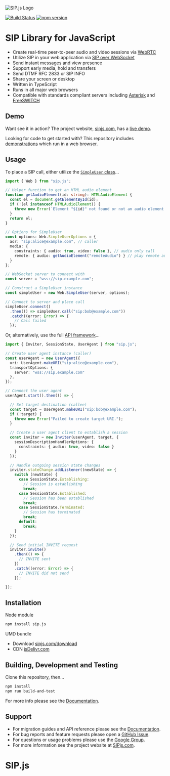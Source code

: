 ![SIP.js Logo](https://sipjs.com/shared/img/logo.png "SIP.js")

[![Build Status](https://travis-ci.com/onsip/SIP.js.svg?branch=master)](https://travis-ci.com/onsip/SIP.js)
[![npm version](https://badge.fury.io/js/sip.js.svg)](https://badge.fury.io/js/sip.js)

# SIP Library for JavaScript

- Create real-time peer-to-peer audio and video sessions via [WebRTC](https://webrtc.org/)
- Utilize SIP in your web application via [SIP over WebSocket](https://tools.ietf.org/html/rfc7118) 
- Send instant messages and view presence
- Support early media, hold and transfers
- Send DTMF RFC 2833 or SIP INFO
- Share your screen or desktop
- Written in TypeScript
- Runs in all major web browsers
- Compatible with standards compliant servers including [Asterisk](https://www.asterisk.org/) and [FreeSWITCH](https://freeswitch.com/)

## Demo

Want see it in action? The project website, [sipjs.com](https://sipjs.com), has a [live demo](https://sipjs.com).

Looking for code to get started with? This repository includes [demonstrations](./demo/README.md) which run in a web browser.

## Usage

To place a SIP call, either utilize the [`SimpleUser` class](docs/simple-user.md)...

```ts
import { Web } from "sip.js";

// Helper function to get an HTML audio element
function getAudioElement(id: string): HTMLAudioElement {
  const el = document.getElementById(id);
  if (!(el instanceof HTMLAudioElement)) {
    throw new Error(`Element "${id}" not found or not an audio element.`);
  }
  return el;
}

// Options for SimpleUser
const options: Web.SimpleUserOptions = {
  aor: "sip:alice@example.com", // caller
  media: {
    constraints: { audio: true, video: false }, // audio only call
    remote: { audio: getAudioElement("remoteAudio") } // play remote audio
  }
};

// WebSocket server to connect with
const server = "wss://sip.example.com";

// Construct a SimpleUser instance
const simpleUser = new Web.SimpleUser(server, options);

// Connect to server and place call
simpleUser.connect()
  .then(() => simpleUser.call("sip:bob@example.com"))
  .catch((error: Error) => {
    // Call failed
  });
```

Or, alternatively, use the full [API framework](docs/api.md)...

```ts
import { Inviter, SessionState, UserAgent } from "sip.js";

// Create user agent instance (caller)
const userAgent = new UserAgent({
  uri: UserAgent.makeURI("sip:alice@example.com"),
  transportOptions: {
    server: "wss://sip.example.com"
  },
});

// Connect the user agent
userAgent.start().then(() => {

  // Set target destination (callee)
  const target = UserAgent.makeURI("sip:bob@example.com");
  if (!target) {
    throw new Error("Failed to create target URI.");
  }

  // Create a user agent client to establish a session
  const inviter = new Inviter(userAgent, target, {
    sessionDescriptionHandlerOptions: {
      constraints: { audio: true, video: false }
    }
  });

  // Handle outgoing session state changes
  inviter.stateChange.addListener((newState) => {
    switch (newState) {
      case SessionState.Establishing:
        // Session is establishing
        break;
      case SessionState.Established:
        // Session has been established
        break;
      case SessionState.Terminated:
        // Session has terminated
        break;
      default:
        break;
    }
  });

  // Send initial INVITE request
  inviter.invite()
    .then(() => {
      // INVITE sent
    })
    .catch((error: Error) => {
      // INVITE did not send
    });

});
```
## Installation

Node module
```sh
npm install sip.js
```

 UMD bundle
- Download [sipjs.com/download](https://sipjs.com/download)
- CDN [jsDelivr.com](https://www.jsdelivr.com/package/npm/sip.js)

## Building, Development and Testing

Clone this repository, then...

```sh
npm install
npm run build-and-test
```

For more info please see the [Documentation](./docs/README.md).

## Support

* For migration guides and API reference please see the [Documentation](./docs/README.md).
* For bug reports and feature requests please open a [GitHub Issue](https://github.com/onsip/sip.js/issues).
* For questions or usage problems please use the [Google Group](https://groups.google.com/forum/#!forum/sip_js).
* For more information see the project website at [SIPjs.com](https://sipjs.com).
# SIP.js
